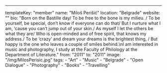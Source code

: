 ---
  templateKey: "member"
  name: "Miloš Perišić"
  location: "Belgrade"
  website: ""
  bio: "Born on the Bastille day/ To be free to the bone is my milieu. / To be yourself, be special, don’t know if everyone can do that/ But I nurture what I am, ‘cause you can’t jump out of your skin./ As myself I let the others be what they are/ Who is open-minded and of free spirit, that knows my address./ To be ‘crazy’ and dream your dreams is the brightest thing, / But happy is the one who leaves a couple of smiles behind.\nI am interested in music and photography, I study at the Faculty of Philology at the Department of Literature."
  from: "2011"
  to: "2011"
  image: "/img/MilosPerisic.jpg"
  tags: 
    - "Art"
    - "Music"
    - "Belgrade"
    - "Open Dialogue"
    - "Photography"
    - "Books"
    - "Travelling"
